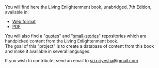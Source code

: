 You will find here the Living Enlightenment book, unabridged, 7th Edition, available in:
- [Web format](https://github.com/livingenlightenment/livingenlightenment)
- [PDF](https://livingenlightenment.github.io/livingenlightenment/Living%20Enlightenment%20-%20unabridged%20-%207th%20Edition.pdf)


You will also find a "[quotes](https://github.com/livingenlightenment/quotes)" and "[small-stories](https://github.com/livingenlightenment/small-stories)" repositories which are handpicked content from the Living Enlightenment book.  
The goal of this "project" is to create a database of content from this book and make it available in several languages.

If you wish to contribute, send an email to sri.priyesha@gmail.com
